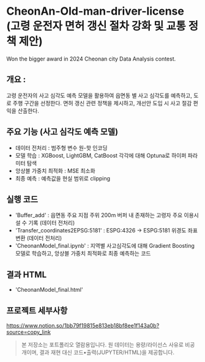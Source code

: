 # CheonAn-Old-man-driver-license (고령 운전자 면허 갱신 절차 강화 및 교통 정책 제안)
Won the bigger award in 2024 Cheonan city Data Analysis contest.

## 개요 :
고령 운전자의 사고 심각도 예측 모델을 활용하여 읍면동 별 사고 심각도를 예측하고, 도로 주행 구간을 선정한다. 면허 갱신 관련 정책을 제시하고, 개선안 도입 시 사고 절감 편익을 산출한다.

## 주요 기능 (사고 심각도 예측 모델)
- 데이터 전처리 : 범주형 변수 원-핫 인코딩
- 모델 학습 : XGBoost, LightGBM, CatBoost 각각에 대해 Optuna로 하이퍼 파라미터 탐색
- 앙상블 가중치 최적화 : MSE 최소화
- 최종 예측 : 예측값을 현실 범위로 clipping

## 실행 코드
- 'Buffer_add' : 읍면동 주요 지점 주위 200m 버퍼 내 존재하는 고령자 주요 이용시설 수 기록 (데이터 전처리)
- 'Transfer_coordinates2EPSG:5181' : ESPG:4326 -> ESPG:5181 위경도 좌표 변환 (데이터 전처리)
- 'CheonanModel_final.ipynb' : 지역별 사고심각도에 대해 Gradient Boosting 모델로 학습하고, 앙상블 가중치 최적화로 최종 예측하는 코드

## 결과 HTML
- 'CheonanModel_final.html'

## 프로젝트 세부사항
https://www.notion.so/1bb79f19815e813eb18bf8ee1f143a0b?source=copy_link

> 본 저장소는 포트폴리오 열람용입니다. 원 데이터는 용량/라이선스 사유로 비공개이며,
> 결과 재현 대신 코드•출력(JUPYTER/HTML)을 제공합니다.
